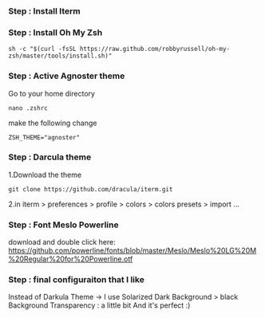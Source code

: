 ### Step : Install Iterm

### Step : Install Oh My Zsh
```
sh -c "$(curl -fsSL https://raw.github.com/robbyrussell/oh-my-zsh/master/tools/install.sh)"
```

### Step : Active Agnoster theme
Go to your home directory
```
nano .zshrc
```

make the following change
```
ZSH_THEME="agnoster"
```


### Step : Darcula theme
1.Download the theme
```
git clone https://github.com/dracula/iterm.git
```

2.in iterm > preferences > profile > colors > colors presets > import ...


### Step : Font Meslo Powerline
download and double click here:
https://github.com/powerline/fonts/blob/master/Meslo/Meslo%20LG%20M%20Regular%20for%20Powerline.otf


### Step : final configuraiton that I like
Instead of Darkula Theme -> I use Solarized Dark
Background > black
Background Transparency : a little bit
And it's perfect :)



